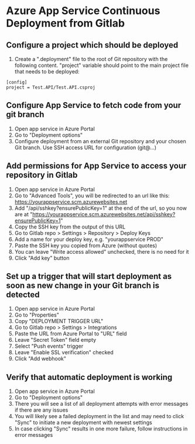 # Azure App Service Continuous Deployment from Gitlab

## Configure a project which should be deployed 
1. Create a ".deployment" file to the root of Git repository with the following content. "project" variable should point to the main project file that needs to be deployed:
  ```
  [config]
  project = Test.API/Test.API.csproj
  ```

## Configure App Service to fetch code from your git branch
1. Open app service in Azure Portal
2. Go to "Deployment options"
3. Configure deployment from an external Git repository and your chosen Git branch. Use SSH access URL for configuration (git@...)

## Add permissions for App Service to access your repository in Gitlab
1. Open app service in Azure Portal
2. Go to "Advanced Tools", you will be redirected to an url like this: https://yourappservice.scm.azurewebsites.net
3. Add "/api/sshkey?ensurePublicKey=1" at the end of the url, so you now are at "https://yourappservice.scm.azurewebsites.net/api/sshkey?ensurePublicKey=1"
4. Copy the SSH key from the output of this URL
5. Go to Gitlab repo > Settings > Repository > Deploy Keys
6. Add a name for your deploy key, e.g. "yourappservice PROD"
7. Paste the SSH key you copied from Azure (without quotes)
8. You can leave "Write access allowed" unchecked, there is no need for it
9. Click "Add key" button

## Set up a trigger that will start deployment as soon as new change in your Git branch is detected
1. Open app service in Azure Portal
2. Go to "Properties"
3. Copy "DEPLOYMENT TRIGGER URL"
4. Go to Gitlab repo > Settings > Integrations
5. Paste the URL from Azure Portal to "URL" field
6. Leave "Secret Token" field empty
7. Select "Push events" trigger
8. Leave "Enable SSL verification" checked
9. Click "Add webhook"

## Verify that automatic deployment is working
1. Open app service in Azure Portal
2. Go to "Deployment options"
3. There you will see a list of all deployment attempts with error messages if there are any issues
4. You will likely see a failed deployment in the list and may need to click "Sync" to initiate a new deployment with newest settings
5. In case clicking "Sync" results in one more failure, follow instructions in error messages

